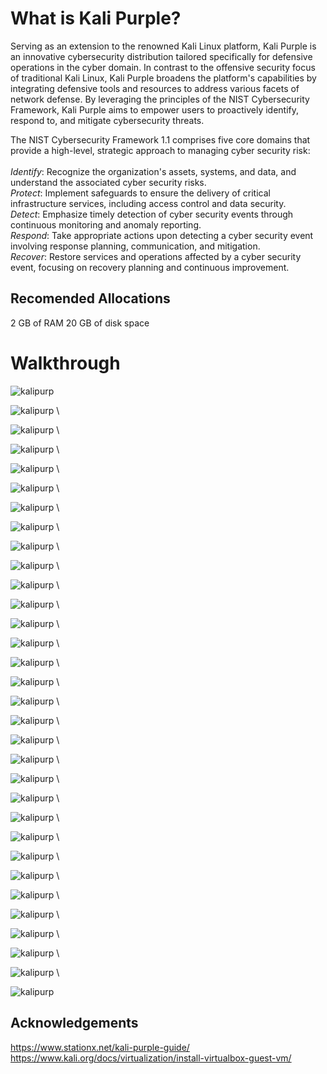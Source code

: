 # What is Kali Purple?

Serving as an extension to the renowned Kali Linux platform, Kali Purple is an innovative cybersecurity distribution tailored specifically for defensive operations in the cyber domain. In contrast to the offensive security focus of traditional Kali Linux, Kali Purple broadens the platform's capabilities by integrating defensive tools and resources to address various facets of network defense. By leveraging the principles of the NIST Cybersecurity Framework, Kali Purple aims to empower users to proactively identify, respond to, and mitigate cybersecurity threats.

The NIST Cybersecurity Framework 1.1 comprises five core domains that provide a high-level, strategic approach to managing cyber security risk:\
\
*Identify*: Recognize the organization's assets, systems, and data, and understand the associated cyber security risks.\
*Protect*: Implement safeguards to ensure the delivery of critical infrastructure services, including access control and data security.\
*Detect*: Emphasize timely detection of cyber security events through continuous monitoring and anomaly reporting.\
*Respond*: Take appropriate actions upon detecting a cyber security event involving response planning, communication, and mitigation.\
*Recover*: Restore services and operations affected by a cyber security event, focusing on recovery planning and continuous improvement. 

## Recomended Allocations
2 GB of RAM
20 GB of disk space

# Walkthrough

 ![kalipurp](img/kali.png) <br>
 
 ![kalipurp](img/kali2.png) \
 
 ![kalipurp](img/kali3.png) \
 
 ![kalipurp](img/1.png) \
 
 ![kalipurp](img/2.png) \
 
 ![kalipurp](img/3.png) \
 
 ![kalipurp](img/4.png) \
 
 ![kalipurp](img/5.png) \
 
 ![kalipurp](img/6.png) \
 
 ![kalipurp](img/7.png) \
 
 ![kalipurp](img/8.png) \
 
 ![kalipurp](img/9.png) \
 
 ![kalipurp](img/10.png) \
 
 ![kalipurp](img/12.png) \
 
 ![kalipurp](img/14.png) \
 
 ![kalipurp](img/15.png) \
 
 ![kalipurp](img/16.png) \
 
 ![kalipurp](img/17.png) \
 
 ![kalipurp](img/18.png) \
 
 ![kalipurp](img/19.png) \
 
 ![kalipurp](img/20.png) \
 
 ![kalipurp](img/21.png) \ 
 
 ![kalipurp](img/22.png) \
 
 ![kalipurp](img/23.png) \
 
 ![kalipurp](img/24.png) \
 
 ![kalipurp](img/25.png) \
 
 ![kalipurp](img/26.png) \
 
 ![kalipurp](img/27.png) \
 
 ![kalipurp](img/28.png) \
 
 ![kalipurp](img/29.png) \
 
 ![kalipurp](img/30.png) \
 
 ![kalipurp](img/31.png)

## Acknowledgements
https://www.stationx.net/kali-purple-guide/
https://www.kali.org/docs/virtualization/install-virtualbox-guest-vm/

